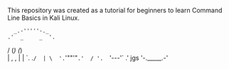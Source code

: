 This repository was created as a tutorial for beginners to learn Command Line Basics in Kali Linux.


      _.-'''''-._
    .'  _     _  '.
   /   (_)   (_)   \
  |  ,           ,  |
  |  \`.       .`/  |
   \  '.`'""'"`.'  /
    '.  `'---'`  .'
jgs   '-._____.-'
